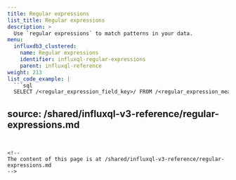 ```yaml
---
title: Regular expressions
list_title: Regular expressions
description: >
  Use `regular expressions` to match patterns in your data.
menu:
  influxdb3_clustered:
    name: Regular expressions
    identifier: influxql-regular-expressions
    parent: influxql-reference
weight: 213
list_code_example: |
  ```sql
  SELECT /<regular_expression_field_key>/ FROM /<regular_expression_measurement>/ WHERE [<tag_key> <operator> /<regular_expression_tag_value>/ | <field_key> <operator> /<regular_expression_field_value>/] GROUP BY /<regular_expression_tag_key>/
  ```

source: /shared/influxql-v3-reference/regular-expressions.md
---
```


<!-- 
The content of this page is at /shared/influxql-v3-reference/regular-expressions.md
-->
